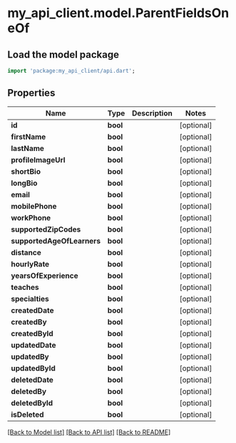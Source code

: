 # my_api_client.model.ParentFieldsOneOf

## Load the model package
```dart
import 'package:my_api_client/api.dart';
```

## Properties
Name | Type | Description | Notes
------------ | ------------- | ------------- | -------------
**id** | **bool** |  | [optional] 
**firstName** | **bool** |  | [optional] 
**lastName** | **bool** |  | [optional] 
**profileImageUrl** | **bool** |  | [optional] 
**shortBio** | **bool** |  | [optional] 
**longBio** | **bool** |  | [optional] 
**email** | **bool** |  | [optional] 
**mobilePhone** | **bool** |  | [optional] 
**workPhone** | **bool** |  | [optional] 
**supportedZipCodes** | **bool** |  | [optional] 
**supportedAgeOfLearners** | **bool** |  | [optional] 
**distance** | **bool** |  | [optional] 
**hourlyRate** | **bool** |  | [optional] 
**yearsOfExperience** | **bool** |  | [optional] 
**teaches** | **bool** |  | [optional] 
**specialties** | **bool** |  | [optional] 
**createdDate** | **bool** |  | [optional] 
**createdBy** | **bool** |  | [optional] 
**createdById** | **bool** |  | [optional] 
**updatedDate** | **bool** |  | [optional] 
**updatedBy** | **bool** |  | [optional] 
**updatedById** | **bool** |  | [optional] 
**deletedDate** | **bool** |  | [optional] 
**deletedBy** | **bool** |  | [optional] 
**deletedById** | **bool** |  | [optional] 
**isDeleted** | **bool** |  | [optional] 

[[Back to Model list]](../README.md#documentation-for-models) [[Back to API list]](../README.md#documentation-for-api-endpoints) [[Back to README]](../README.md)


